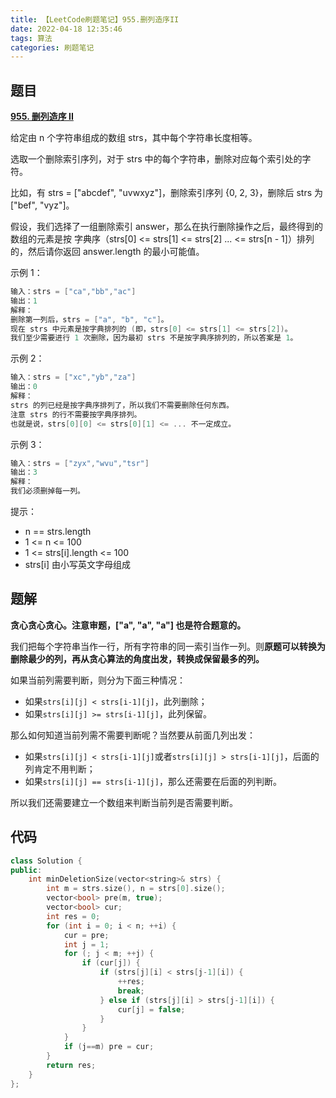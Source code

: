 ```yaml
---
title: 【LeetCode刷题笔记】955.删列造序II
date: 2022-04-18 12:35:46
tags: 算法
categories: 刷题笔记
---
```

题目
---
[**955. 删列造序 II**](https://leetcode-cn.com/problems/delete-columns-to-make-sorted-ii/)

给定由 n 个字符串组成的数组 strs，其中每个字符串长度相等。

选取一个删除索引序列，对于 strs 中的每个字符串，删除对应每个索引处的字符。

比如，有 strs = ["abcdef", "uvwxyz"]，删除索引序列 {0, 2, 3}，删除后 strs 为["bef", "vyz"]。

假设，我们选择了一组删除索引 answer，那么在执行删除操作之后，最终得到的数组的元素是按 字典序（strs[0] <= strs[1] <= strs[2] ... <= strs[n - 1]）排列的，然后请你返回 answer.length 的最小可能值。

示例 1：

```cpp
输入：strs = ["ca","bb","ac"]
输出：1
解释： 
删除第一列后，strs = ["a", "b", "c"]。
现在 strs 中元素是按字典排列的 (即，strs[0] <= strs[1] <= strs[2])。
我们至少需要进行 1 次删除，因为最初 strs 不是按字典序排列的，所以答案是 1。
```

示例 2：

```cpp
输入：strs = ["xc","yb","za"]
输出：0
解释：
strs 的列已经是按字典序排列了，所以我们不需要删除任何东西。
注意 strs 的行不需要按字典序排列。
也就是说，strs[0][0] <= strs[0][1] <= ... 不一定成立。
```

示例 3：

```cpp
输入：strs = ["zyx","wvu","tsr"]
输出：3
解释：
我们必须删掉每一列。
```

提示：

* n == strs.length
* 1 <= n <= 100
* 1 <= strs[i].length <= 100
* strs[i] 由小写英文字母组成

<!--more-->
题解
---
**贪心贪心贪心。注意审题，["a", "a", "a"] 也是符合题意的。**

我们把每个字符串当作一行，所有字符串的同一索引当作一列。则**原题可以转换为删除最少的列，再从贪心算法的角度出发，转换成保留最多的列。**

如果当前列需要判断，则分为下面三种情况：

* 如果`strs[i][j] < strs[i-1][j]`，此列删除；
* 如果`strs[i][j] >= strs[i-1][j]`，此列保留。

那么如何知道当前列需不需要判断呢？当然要从前面几列出发：

* 如果`strs[i][j] < strs[i-1][j]`或者`strs[i][j] > strs[i-1][j]`，后面的列肯定不用判断；
* 如果`strs[i][j] == strs[i-1][j]`，那么还需要在后面的列判断。

所以我们还需要建立一个数组来判断当前列是否需要判断。

代码
---
```cpp
class Solution {
public:
    int minDeletionSize(vector<string>& strs) {
        int m = strs.size(), n = strs[0].size();
        vector<bool> pre(m, true);
        vector<bool> cur;
        int res = 0;
        for (int i = 0; i < n; ++i) {
            cur = pre;
            int j = 1;
            for (; j < m; ++j) {
                if (cur[j]) {
                    if (strs[j][i] < strs[j-1][i]) {
                        ++res;
                        break;
                    } else if (strs[j][i] > strs[j-1][i]) {
                        cur[j] = false;
                    }
                }
            }
            if (j==m) pre = cur;
        }
        return res;
    }
};
```